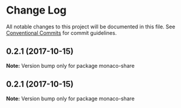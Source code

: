 # Change Log

All notable changes to this project will be documented in this file.
See [Conventional Commits](https://conventionalcommits.org) for commit guidelines.

<a name="0.2.1"></a>
## 0.2.1 (2017-10-15)




**Note:** Version bump only for package monaco-share

<a name="0.2.1"></a>
## 0.2.1 (2017-10-15)




**Note:** Version bump only for package monaco-share
